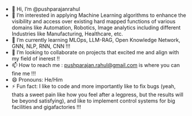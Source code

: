 - 👋 Hi, I’m @pushparajanrahul
- 👀 I’m interested in applying Machine Learning algorithms to enhance the visibility and access over existing hard mapped functions of various domains like Automation, Robotics, Image analytics including different Industries like Manufacturing, Healthcare,  etc.
- 🌱 I’m currently learning MLOps, LLM-RAG, Open Knowledge Network, GNN, NLP, RNN, CNN !!!
- 💞️ I’m looking to collaborate on projects that excited me and align with my field of inerest !!
- 📫 How to reach me : pushparajan.rahul@gmail.com is where you can fine me !!!
- 😄 Pronouns: He/Him
- ⚡ Fun fact: I like to code and more importantly like to fix bugs (yeah, thats a sweet pain like how you feel after a legpress, but the results will be beyond satisfying), and like to implement control systems for big facilities and gigafactories !!!

<!---
pushparajanrahul/pushparajanrahul is a ✨ special ✨ repository because its `README.md` (this file) appears on your GitHub profile.
You can click the Preview link to take a look at your changes.
--->
